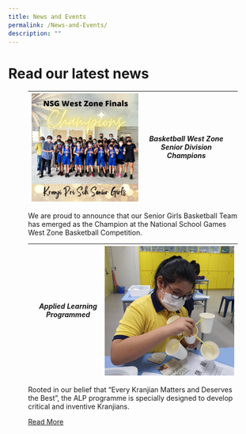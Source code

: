 ```yaml
---
title: News and Events
permalink: /News-and-Events/
description: ""
---
```

# **Read our latest news**
<figure>

| ![basketball](/images/News%20and%20Events/N3.jpg) | <h5>Basketball West Zone Senior Division Champions |</h5>
| -------- | -------- | -------- |
<p>We are proud to announce that our Senior Girls Basketball Team has emerged as the Champion at the National School Games West Zone Basketball Competition.</p>



| |<h5>Applied Learning Programmed </h5>| ![ALP](/images/News%20and%20Events/N4.jpg) |
| -------- | -------- | -------- |
<p>Rooted in our belief that “Every Kranjian Matters and Deserves the Best”, the ALP programme is specially designed to develop critical and inventive Kranjians.</p><a href=[ALP](/our-curriculum/Signature-Programmes/Applied-Learning-Programme-ALP/)>Read More</a>

</figure>